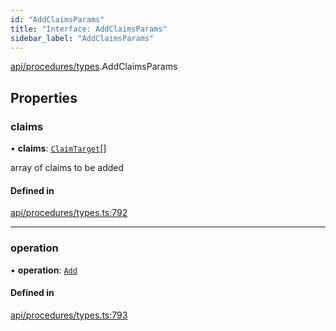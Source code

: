```yaml
---
id: "AddClaimsParams"
title: "Interface: AddClaimsParams"
sidebar_label: "AddClaimsParams"
---
```


[api/procedures/types](../../../../../modules/API/Procedures/Types/Types.md).AddClaimsParams

## Properties

### claims

• **claims**: [`ClaimTarget`](../../../Entities/Types/ClaimTarget/ClaimTarget.md)[]

array of claims to be added

#### Defined in

[api/procedures/types.ts:792](https://github.com/PolymeshAssociation/polymesh-sdk/blob/fbf6882d0/src/api/procedures/types.ts#L792)

___

### operation

• **operation**: [`Add`](../../../../../enums/API/Procedures/Types/ClaimOperation/ClaimOperation.md#add)

#### Defined in

[api/procedures/types.ts:793](https://github.com/PolymeshAssociation/polymesh-sdk/blob/fbf6882d0/src/api/procedures/types.ts#L793)
